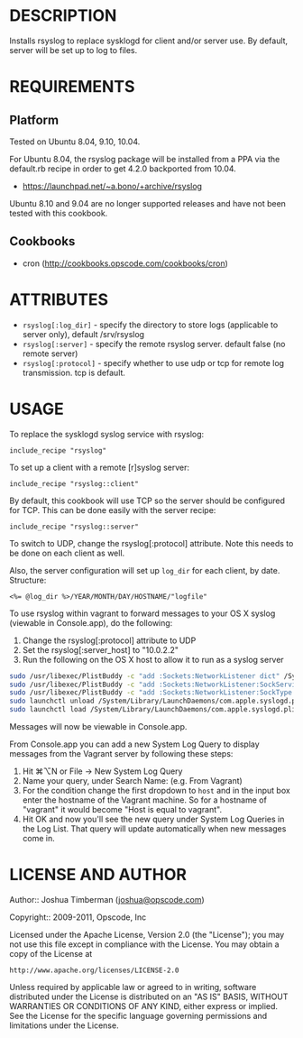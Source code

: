 DESCRIPTION
===========

Installs rsyslog to replace sysklogd for client and/or server use. By default, server will be set up to log to files.

REQUIREMENTS
============

Platform
--------

Tested on Ubuntu 8.04, 9.10, 10.04.

For Ubuntu 8.04, the rsyslog package will be installed from a PPA via the default.rb recipe in order to get 4.2.0 backported from 10.04.

* https://launchpad.net/~a.bono/+archive/rsyslog

Ubuntu 8.10 and 9.04 are no longer supported releases and have not been tested with this cookbook.

Cookbooks
---------

* cron (http://cookbooks.opscode.com/cookbooks/cron)

ATTRIBUTES
==========

* `rsyslog[:log_dir]` - specify the directory to store logs (applicable to server only), default /srv/rsyslog
* `rsyslog[:server]` - specify the remote rsyslog server. default false (no remote server)
* `rsyslog[:protocol]` - specify whether to use udp or tcp for remote log transmission. tcp is default.

USAGE
=====

To replace the sysklogd syslog service with rsyslog:

    include_recipe "rsyslog"

To set up a client with a remote [r]syslog server:

    include_recipe "rsyslog::client"

By default, this cookbook will use TCP so the server should be configured for TCP. This can be done easily with the server recipe:

    include_recipe "rsyslog::server"

To switch to UDP, change the rsyslog[:protocol] attribute. Note this needs to be done on each client as well.

Also, the server configuration will set up `log_dir` for each client, by date. Structure:

    <%= @log_dir %>/YEAR/MONTH/DAY/HOSTNAME/"logfile"

To use rsyslog within vagrant to forward messages to your OS X syslog (viewable in Console.app), do the following:

1. Change the rsyslog[:protocol] attribute to UDP
2. Set the rsyslog[:server_host] to "10.0.2.2"
3. Run the following on the OS X host to allow it to run as a syslog server

```bash
sudo /usr/libexec/PlistBuddy -c "add :Sockets:NetworkListener dict" /System/Library/LaunchDaemons/com.apple.syslogd.plist
sudo /usr/libexec/PlistBuddy -c "add :Sockets:NetworkListener:SockServiceName string syslog" /System/Library/LaunchDaemons/com.apple.syslogd.plist
sudo /usr/libexec/PlistBuddy -c "add :Sockets:NetworkListener:SockType string dgram" /System/Library/LaunchDaemons/com.apple.syslogd.plist
sudo launchctl unload /System/Library/LaunchDaemons/com.apple.syslogd.plist
sudo launchctl load /System/Library/LaunchDaemons/com.apple.syslogd.plist
```

Messages will now be viewable in Console.app.

From Console.app you can add a new System Log Query to display messages from the Vagrant server by following these steps:

1. Hit ⌘⌥N or File -> New System Log Query
2. Name your query, under Search Name: (e.g. From Vagrant)
3. For the condition change the first dropdown to `host` and in the input box enter the hostname of the Vagrant machine. So for a hostname of "vagrant" it would become "Host is equal to vagrant".
4. Hit OK and now you'll see the new query under System Log Queries in the Log List. That query will update automatically when new messages come in.

LICENSE AND AUTHOR
==================

Author:: Joshua Timberman (<joshua@opscode.com>)

Copyright:: 2009-2011, Opscode, Inc

Licensed under the Apache License, Version 2.0 (the "License");
you may not use this file except in compliance with the License.
You may obtain a copy of the License at

    http://www.apache.org/licenses/LICENSE-2.0

Unless required by applicable law or agreed to in writing, software
distributed under the License is distributed on an "AS IS" BASIS,
WITHOUT WARRANTIES OR CONDITIONS OF ANY KIND, either express or implied.
See the License for the specific language governing permissions and
limitations under the License.

